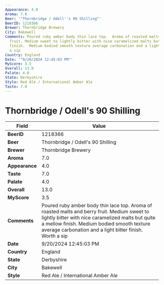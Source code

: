 ```yaml
---
Appearance: 4.0
Aroma: 7.0
Beer: '"Thornbridge / Odell''s 90 Shilling"'
BeerID: 1218366
Brewer: Thornbridge Brewery
City: Bakewell
Comments: Poured ruby amber body thin lace top.  Aroma of roasted malts and berry
  fruit. Medium sweet to lightly bitter with nice caramelized malts but quite a mellow
  finish.  Medium bodied smooth texture average carbonation and a light bitter finish.  Worth
  a sip
Country: England
Date: '"9/20/2024 12:45:03 PM"'
MyScore: 3.5
Overall: 13.0
Palate: 4.0
State: Derbyshire
Style: Red Ale / International Amber Ale
Taste: 7.0
---
```


# Thornbridge / Odell's 90 Shilling

| Field         | Value |
|---------------|-------|
| **BeerID** | 1218366 |
| **Beer** | Thornbridge / Odell's 90 Shilling |
| **Brewer** | Thornbridge Brewery |
| **Aroma** | 7.0 |
| **Appearance** | 4.0 |
| **Taste** | 7.0 |
| **Palate** | 4.0 |
| **Overall** | 13.0 |
| **MyScore** | 3.5 |
| **Comments** | Poured ruby amber body thin lace top.  Aroma of roasted malts and berry fruit. Medium sweet to lightly bitter with nice caramelized malts but quite a mellow finish.  Medium bodied smooth texture average carbonation and a light bitter finish.  Worth a sip |
| **Date** | 9/20/2024 12:45:03 PM |
| **Country** | England |
| **State** | Derbyshire |
| **City** | Bakewell |
| **Style** | Red Ale / International Amber Ale |
